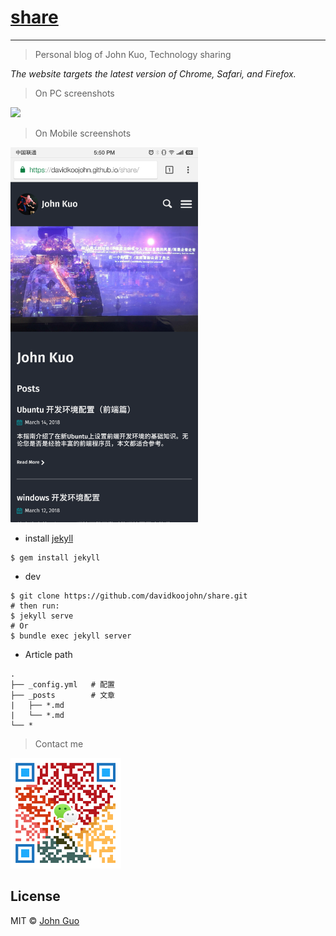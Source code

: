 # [share](https://davidkoojohn.github.io/share/)

-------

> Personal blog of John Kuo, Technology sharing

*The website targets the latest version of Chrome, Safari, and Firefox.*

> On PC screenshots

<a href="https://davidkoojohn.github.io/share/">
	<img src="assets/images/screenshot.jpg" width="700">
</a>

> On Mobile screenshots

<a href="https://davidkoojohn.github.io">
	<img src="assets/images/screenshot-mobile.png" width="300">
</a>

* install [jekyll](https://jekyllrb.com/)
```
$ gem install jekyll
```
* dev
```
$ git clone https://github.com/davidkoojohn/share.git
# then run:
$ jekyll serve
# Or
$ bundle exec jekyll server
```
* Article path
```
.
├── _config.yml   # 配置
├── _posts        # 文章
|   ├── *.md
|   └── *.md
└── *
```

> Contact me

<a href="https://davidkoojohn.github.io/about">
	<img src="assets/wechat_300px.png" width="177">
</a>

## License

MIT © [John Guo](https://davidkoojohn.github.io)


  